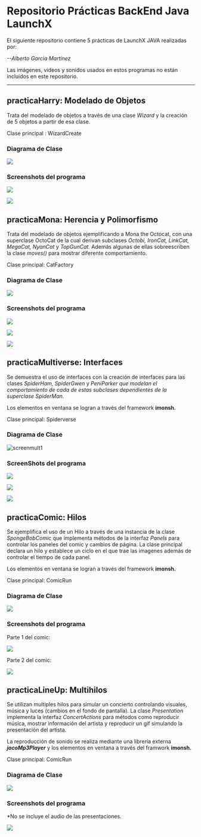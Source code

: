 # **Repositorio Prácticas BackEnd Java LaunchX**

El siguiente repositorio contiene 5 prácticas de LaunchX JAVA realizadas por:

*--Alberto Garcia Martínez*

Las imágenes, videos y sonidos usados en estos programas no están incluidos en este repositorio.

---

## practicaHarry: Modelado de Objetos

Trata del modelado de objetos a través de una clase *Wizard*  y la creación de 5 objetos a partir de esa clase.

Clase principal : WizardCreate

### Diagrama de Clase

![](image/README/1650770901063.png)

### Screenshots del programa

![](image/README/1650770938159.png)

![](image/README/1650770949170.png)


## practicaMona: Herencia y Polimorfismo

Trata del modelado de objetos ejemplificando a Mona the Octocat, con una superclase OctoCat de la cual derivan subclases *Octobi, IronCat, LinkCat, MegaCat, NyanCat* y *TopGunCat.* Además algunas de ellas sobreescriben la clase *moves()* para mostrar diferente comportamiento.

Clase principal: CatFactory

### Diagrama de Clase

![](image/README/1650771295454.png)

### Screenshots del programa

![](image/README/1650771324035.png)

![](image/README/1650771335748.png)

![](image/README/1650771348649.png)


## practicaMultiverse: Interfaces

Se demuestra el uso de interfaces con la creación de interfaces para las clases *SpiderHam, SpiderGwen* y *PeniParker que modelan el comportamiento de cada de estas subclases dependientes de la superclase SpiderMan.*

Los elementos en ventana se logran a través del framework **imonsh.**

Clase principal: Spiderverse

### Diagrama de Clase

![screenmult1](https://user-images.githubusercontent.com/70116251/164956379-ac54b2f5-de38-4a6c-92ce-da3d79d5ddd0.png)

### ScreenShots del programa

![](image/README/1650771715107.png)

![](image/README/1650771726301.png)

![](image/README/1650771735882.png)


## practicaComic: Hilos

Se ejemplifica el uso de un Hilo a través de una instancia de la clase *SpongeBobComic* que implementa métodos de la interfaz *Panels* para controlar los paneles del comic y cambios de página. La clase principal declara un hilo y establece un ciclo en el que trae las imagenes además de controlar el tiempo de cada panel.

Los elementos en ventana se logran a través del framework **imonsh.**

Clase principal: ComicRun

### Diagrama de Clase

![](image/README/1650772000276.png)

### Screenshots del programa

Parte 1 del comic:

![](image/README/1650772023328.png)

Parte 2 del comic:

![](image/README/1650772034935.png)


## practicaLineUp: Multihilos

Se utilizan multiples hilos para simular un concierto controlando visuales, música y luces (cambios en el fondo de pantalla). La clase *Presentation* implementa la interfaz *ConcertActions* para métodos como reproducir música, mostrar información del artista y reproducir un gif simulando la presentación del artista.

La reproducción de sonido se realiza mediante una librería externa ***jacoMp3Player***  y los elementos en ventana a través del framwork **imonsh.**

Clase principal: ComicRun

### Diagrama de Clase

![](image/README/1650772515414.png)

### Screenshots del programa 

*No se incluye el audio de las presentaciones.

![](image/README/1650772597041.png)
